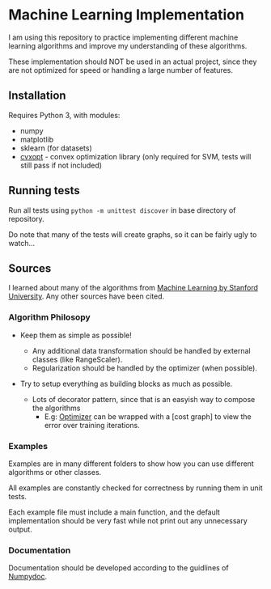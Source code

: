 # Machine Learning Implementation

I am using this repository to practice implementing different machine learning algorithms and improve my understanding of these algorithms.

These implementation should NOT be used in an actual project, since they are not optimized for speed or handling a large number of features.

## Installation

Requires Python 3, with modules:
- numpy
- matplotlib
- sklearn (for datasets)
- [cvxopt](http://cvxopt.org/) - convex optimization library (only required for SVM, tests will still pass if not included)

## Running tests

Run all tests using `python -m unittest discover` in base directory of repository.

Do note that many of the tests will create graphs, so it can be fairly ugly to watch...

## Sources

I learned about many of the algorithms from [Machine Learning by Stanford University](https://www.coursera.org/learn/machine-learning/).
Any other sources have been cited.

### Algorithm Philosopy
* Keep them as simple as possible!
   * Any additional data transformation should be handled by external classes (like RangeScaler).
   * Regularization should be handled by the optimizer (when possible).
    
* Try to setup everything as building blocks as much as possible.
   * Lots of decorator pattern, since that is an easyish way to compose the algorithms
       * E.g: [Optimizer](https://github.com/Diusrex/Machine-Learning-Implementations/blob/master/optimization_algorithms/optimizer.py)
       can be wrapped with a [cost graph] to view the error over training iterations.
            
### Examples

Examples are in many different folders to show how you can use different algorithms or other classes.

All examples are constantly checked for correctness by running them in unit tests.

Each example file must include a main function, and the default implementation should be
very fast while not print out any unnecessary output.
    
### Documentation
Documentation should be developed according to the guidlines of [Numpydoc](https://github.com/numpy/numpy/blob/master/doc/HOWTO_DOCUMENT.rst.txt).
    
